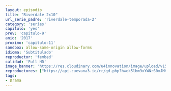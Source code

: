 ```yaml
---
layout: episodio
title: "Riverdale 2x10"
url_serie_padre: 'riverdale-temporada-2'
category: 'series'
capitulo: 'yes'
prev: 'capitulo-9'
anio: '2017'
proximo: 'capitulo-11'
sandbox: allow-same-origin allow-forms
idioma: 'Subtitulado'
reproductor: 'fembed'
calidad: 'Full HD'
image_banner: 'https://res.cloudinary.com/u4innovation/image/upload/v1565152608/maxresdefault-min_vy9nnj.jpg'
reproductores: ["https://api.cuevana3.io/rr/gd.php?h=ek5lbm9xYWNrS0xJMVp5b21KREk0dFBLbjVkaHhkRGdrOG1jbnBpUnhhS1Zyb042bDlLVDE3MlZiSldZc2MvYnJzYURkb3lUeHVmWHJaZDZwNmJON0xDU3FadVkyUT09"]
tags:
- Drama
---
```











